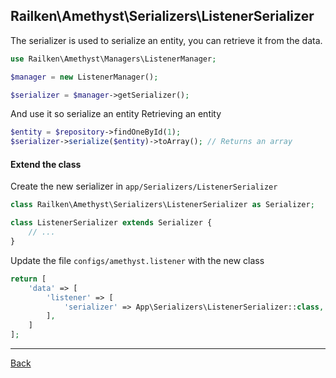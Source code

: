 ## Railken\Amethyst\Serializers\ListenerSerializer

The serializer is used to serialize an entity, you can retrieve it from the data.

```php
use Railken\Amethyst\Managers\ListenerManager;

$manager = new ListenerManager();

$serializer = $manager->getSerializer();

```

And use it so serialize an entity
Retrieving an entity

```php
$entity = $repository->findOneById(1);
$serializer->serialize($entity)->toArray(); // Returns an array

```
#### Extend the class

Create the new serializer in `app/Serializers/ListenerSerializer`
```php
class Railken\Amethyst\Serializers\ListenerSerializer as Serializer;

class ListenerSerializer extends Serializer {
	// ...
}
```
Update the file `configs/amethyst.listener` with the new class
```php
return [
    'data' => [
        'listener' => [
            'serializer' => App\Serializers\ListenerSerializer::class,
        ],
    ]
];
```

---
[Back](index.md)